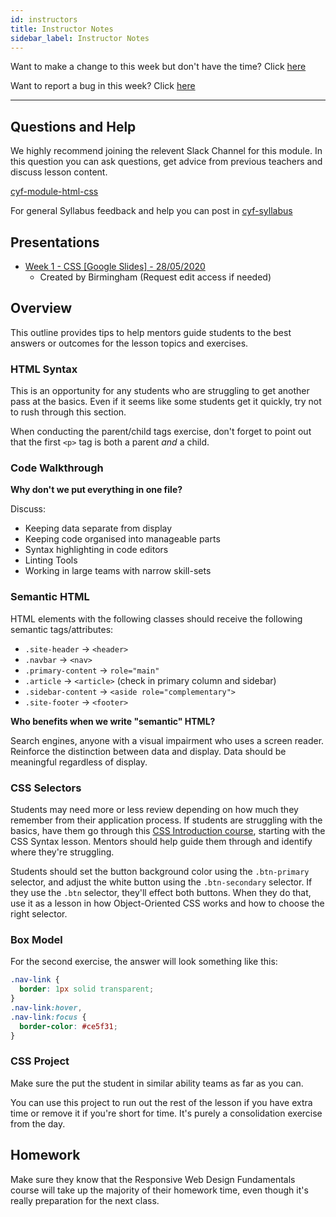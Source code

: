 ```yaml
---
id: instructors
title: Instructor Notes
sidebar_label: Instructor Notes
---
```


Want to make a change to this week but don't have the time? Click [here](https://github.com/CodeYourFuture/syllabus/issues/new?assignees=&labels=enhancement&template=change-request.md&title=)

Want to report a bug in this week? Click [here](https://github.com/CodeYourFuture/syllabus/issues/new?assignees=&labels=bug&template=bug-report.md&title=)

---

## Questions and Help

We highly recommend joining the relevent Slack Channel for this module. In this question you can ask questions, get advice from previous teachers and discuss lesson content.

[cyf-module-html-css](https://codeyourfuture.slack.com/archives/CEFGER48H)

For general Syllabus feedback and help you can post in [cyf-syllabus](https://codeyourfuture.slack.com/archives/C012UUW69S8)

## Presentations

- [Week 1 - CSS [Google Slides] - 28/05/2020](https://docs.google.com/presentation/d/18gCQlySM5kNaK4og4-XF8kHlyJVZUrRcbRK1zXC5SBg/edit#slide=id.p)
  - Created by Birmingham (Request edit access if needed)

## Overview

This outline provides tips to help mentors guide students to the best answers or outcomes for the lesson topics and exercises.

### HTML Syntax

This is an opportunity for any students who are struggling to get another pass at the basics. Even if it seems like some students get it quickly, try not to rush through this section.

When conducting the parent/child tags exercise, don't forget to point out that the first `<p>` tag is both a parent _and_ a child.

### Code Walkthrough

**Why don't we put everything in one file?**

Discuss:

- Keeping data separate from display
- Keeping code organised into manageable parts
- Syntax highlighting in code editors
- Linting Tools
- Working in large teams with narrow skill-sets

### Semantic HTML

HTML elements with the following classes should receive the following semantic tags/attributes:

- `.site-header` -> `<header>`
- `.navbar` -> `<nav>`
- `.primary-content` -> `role="main"`
- `.article` -> `<article>` (check in primary column and sidebar)
- `.sidebar-content` -> `<aside role="complementary">`
- `.site-footer` -> `<footer>`

**Who benefits when we write "semantic" HTML?**

Search engines, anyone with a visual impairment who uses a screen reader. Reinforce the distinction between data and display. Data should be meaningful regardless of display.

### CSS Selectors

Students may need more or less review depending on how much they remember from their application process. If students are struggling with the basics, have them go through this [CSS Introduction course](https://www.codecademy.com/courses/web-beginner-en-TlhFi/resume?curriculum_id=50579fb998b470000202dc8b), starting with the CSS Syntax lesson. Mentors should help guide them through and identify where they're struggling.

Students should set the button background color using the `.btn-primary` selector, and adjust the white button using the `.btn-secondary` selector. If they use the `.btn` selector, they'll effect both buttons. When they do that, use it as a lesson in how Object-Oriented CSS works and how to choose the right selector.

### Box Model

For the second exercise, the answer will look something like this:

```css
.nav-link {
  border: 1px solid transparent;
}
.nav-link:hover,
.nav-link:focus {
  border-color: #ce5f31;
}
```

### CSS Project

Make sure the put the student in similar ability teams as far as you can.

You can use this project to run out the rest of the lesson if you have extra time or remove it if you're short for time. It's purely a consolidation exercise from the day.

## Homework

Make sure they know that the Responsive Web Design Fundamentals course will take up the majority of their homework time, even though it's really preparation for the next class.

